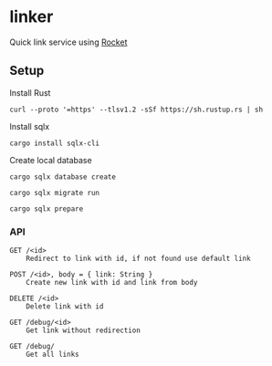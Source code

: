 # linker
Quick link service using [Rocket]()

## Setup

Install Rust

    curl --proto '=https' --tlsv1.2 -sSf https://sh.rustup.rs | sh

Install sqlx

    cargo install sqlx-cli

Create local database

    cargo sqlx database create

    cargo sqlx migrate run

    cargo sqlx prepare

### API

    GET /<id>
        Redirect to link with id, if not found use default link

    POST /<id>, body = { link: String }
        Create new link with id and link from body

    DELETE /<id>
        Delete link with id

    GET /debug/<id>
        Get link without redirection

    GET /debug/
        Get all links
